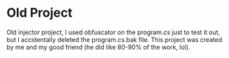 # Old Project

Old injector project, I used obfuscator on the program.cs just to test it out, but I accidentally deleted the program.cs.bak file. This project was created by me and my good friend (he did like 80-90% of the work, lol). 

